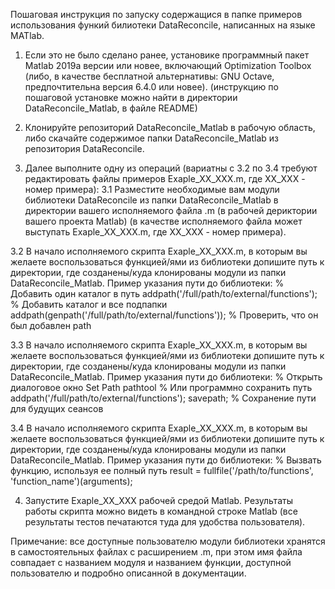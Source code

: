 Пошаговая инструкция по запуску содержащися в папке примеров
использования функий билиотеки DataReconcile, написанных на языке MATlab.

1. Если это не было сделано ранее, установике программный пакет Matlab 2019a версии или новее,
включающий Optimization Toolbox (либо, в качестве бесплатной альтернативы: GNU Octave, предпочтительна версия 6.4.0 или новее).
(инструкцию по пошаговой установке можно найти в директории DataReconcile_Matlab, в файле README)

2. Клонируйте репозиторий DataReconcile_Matlab в рабочую область, либо
скачайте содержимое папки DataReconcile_Matlab из репозитория DataReconcile.

3. Далее выполните одну из операций (вариатны с 3.2 по 3.4 требуют редактировать
файлы примеров Exaple_ХX_ХХХ.m, где ХX_ХХХ - номер примера):
3.1 Разместите необходимые вам модули библиотеки DataReconcile из папки DataReconcile_Matlab
в директории вашего исполняемого файла .m (в рабочей дериктории вашего проекта Matlab)
(в качестве исполняемого файла может выступать Exaple_ХX_ХХХ.m, где ХX_ХХХ - номер примера).

3.2 В начало исполняемого скрипта Exaple_ХX_ХХХ.m, в которым вы желаете воспользоваться функцией/ями из библиотеки 
допишите путь к директории, где созданены/куда клонированы модули из папки DataReconcile_Matlab.
Пример указания пути до библиотеки:
% Добавить один каталог в путь
addpath('/full/path/to/external/functions');
% Добавить каталог и все подпапки
addpath(genpath('/full/path/to/external/functions'));
% Проверить, что он был добавлен
path

3.3 В начало исполняемого скрипта Exaple_ХX_ХХХ.m, в которым вы желаете воспользоваться функцией/ями из библиотеки 
допишите путь к директории, где созданены/куда клонированы модули из папки DataReconcile_Matlab.
Пример указания пути до библиотеки:
% Открыть диалоговое окно Set Path
pathtool
% Или программно сохранить путь
addpath('/full/path/to/external/functions');
savepath; % Сохранение пути для будущих сеансов

3.4 В начало исполняемого скрипта Exaple_ХX_ХХХ.m, в которым вы желаете воспользоваться функцией/ями из библиотеки 
допишите путь к директории, где созданены/куда клонированы модули из папки DataReconcile_Matlab.
Пример указания пути до библиотеки:
% Вызвать функцию, используя ее полный путь
result = fullfile('/path/to/functions', 'function_name')(arguments);

4. Запустите Exaple_ХX_ХХХ рабочей средой Matlab. Результаты работы скрипта можно видеть в 
командной строке Matlab (все результаты тестов печатаются туда для удобства пользователя).


Примечание: все доступные пользователю модули библиотеки хранятся в самостоятельных 
файлах с расширением .m, при этом имя файла совпадает с названием модуля и 
названием функции, доступной пользователю и подробно описанной в документации.
